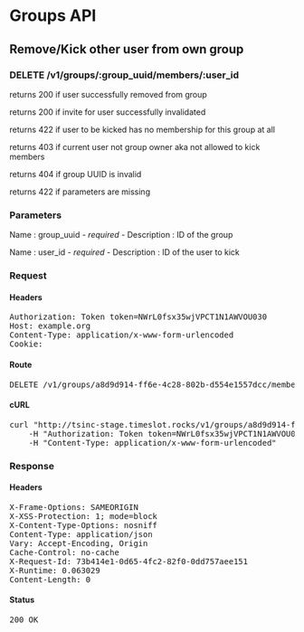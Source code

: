 # Groups API

## Remove/Kick other user from own group

### DELETE /v1/groups/:group_uuid/members/:user_id

returns 200 if user successfully removed from group

returns 200 if invite for user successfully invalidated

returns 422 if user to be kicked has no membership for this group at all

returns 403 if current user not group owner aka not allowed to kick members

returns 404 if group UUID is invalid

returns 422 if parameters are missing

### Parameters

Name : group_uuid *- required -*
Description : ID of the group

Name : user_id *- required -*
Description : ID of the user to kick

### Request

#### Headers

<pre>Authorization: Token token=NWrL0fsx35wjVPCT1N1AWVOU030
Host: example.org
Content-Type: application/x-www-form-urlencoded
Cookie: </pre>

#### Route

<pre>DELETE /v1/groups/a8d9d914-ff6e-4c28-802b-d554e1557dcc/members/408</pre>

#### cURL

<pre class="request">curl &quot;http://tsinc-stage.timeslot.rocks/v1/groups/a8d9d914-ff6e-4c28-802b-d554e1557dcc/members/408&quot; -d &#39;&#39; -X DELETE \
	-H &quot;Authorization: Token token=NWrL0fsx35wjVPCT1N1AWVOU030&quot; \
	-H &quot;Content-Type: application/x-www-form-urlencoded&quot;</pre>

### Response

#### Headers

<pre>X-Frame-Options: SAMEORIGIN
X-XSS-Protection: 1; mode=block
X-Content-Type-Options: nosniff
Content-Type: application/json
Vary: Accept-Encoding, Origin
Cache-Control: no-cache
X-Request-Id: 73b414e1-0d65-4fc2-82f0-0dd757aee151
X-Runtime: 0.063029
Content-Length: 0</pre>

#### Status

<pre>200 OK</pre>

